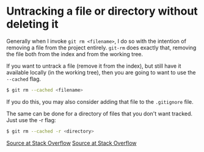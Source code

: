 # Untracking a file or directory without deleting it

Generally when I invoke `git rm <filename>`, I do so with the intention of
removing a file from the project entirely. `git-rm` does exactly that,
removing the file both from the index and from the working tree.

If you want to untrack a file (remove it from the index), but still have it
available locally (in the working tree), then you are going to want to use
the `--cached` flag.

```bash
$ git rm --cached <filename>
```

If you do this, you may also consider adding that file to the `.gitignore`
file.

The same can be done for a directory of files that you don't want tracked. Just use the -r flag:

```bash
$ git rm --cached -r <directory>
```

[Source at Stack Overflow](http://stackoverflow.com/questions/15027873/untrack-and-stop-tracking-files-in-git)
[Source at Stack Overflow](http://stackoverflow.com/questions/1143796/remove-a-file-from-a-git-repository-without-deleting-it-from-the-local-filesyste)